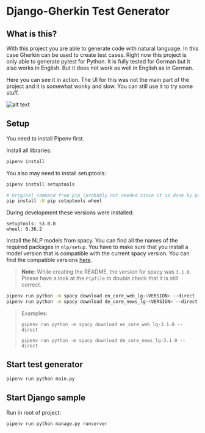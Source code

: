 # Django-Gherkin Test Generator

## What is this?
With this project you are able to generate code with natural language. In this case Gherkin can be
used to create test cases. Right now this project is only able to generate pytest for Python.
It is fully tested for German but it also works in English. But it does not work as well in English as in German.

Here you can see it in action. The UI for this was not the main part of the project and it is somewhat wonky and
slow. You can still use it to try some stuff.

![alt text](img/ui_demo.gif)

## Setup
You need to install Pipenv first.

Install all libraries:
```bash
pipenv install
```

You also may need to install setuptools:
```bash
pipenv install setuptools

# Original command from pip (probably not needed since it is done by pipenv):
pip install -U pip setuptools wheel
```

During development these versions were installed:
``` 
setuptools: 53.0.0
wheel: 0.36.2
```

Install the NLP models from spacy. You can find all the names of the required packages in `nlp/setup`.
You have to make sure that you install a model version that is compatible with the current spacy version.
You can find the compatible versions [here](https://github.com/explosion/spacy-models/blob/master/compatibility.json).

> **Note**: While creating the README, the version for spacy was `3.1.0`. Please have a look at the `Pipfile` to double 
> check that it is still correct.


```bash
pipenv run python -m spacy download en_core_web_lg-<VERSION> --direct
pipenv run python -m spacy download de_core_news_lg-<VERSION> --direct
```

> Examples:
> 
> `pipenv run python -m spacy download en_core_web_lg-3.1.0 --direct`
> 
> `pipenv run python -m spacy download de_core_news_lg-3.1.0 --direct`

## Start test generator
```bash
pipenv run python main.py
```

## Start Django sample

Run in root of project:
```bash
pipenv run python manage.py runserver
```
